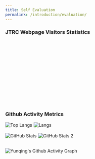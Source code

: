 ```yaml
---
title: Self Evaluation
permalink: /introduction/evaluation/
---
```



<style>
.intro{
font-family:times;
font-size:21px;
}
</style>

### JTRC Webpage Visitors Statistics

<div style="width: 200px; height: 200px; overflow: hidden; position: relative;">
<script type="text/javascript" id="clstr_globe" src="//clustrmaps.com/globe.js?d=9vq5poeNagJCJ7zKG0b-WOSUP-3-3EUyXuXlBCqKzp8"></script>
</div>

### Github Activity Metrics
<div style="display: flex; gap: 5px; flex-wrap: wrap;">
  <img src="https://github-readme-stats.vercel.app/api/top-langs/?username=Yunqing-Jia&layout=compact&theme=blueberry" alt="Top Langs">
  <img src="https://raw.githubusercontent.com/Yunqing-Jia/github-stats/master/generated/languages.svg#gh-dark-mode-only" alt="Langs">
</div>

<br>

<div style="display: flex; gap: 5px; flex-wrap: wrap;">
  <img src="https://raw.githubusercontent.com/Yunqing-Jia/github-stats/master/generated/overview.svg#gh-dark-mode-only" alt="GitHub Stats">
  <img src="https://github-readme-stats.vercel.app/api?username=Yunqing-Jia&show_icons=true&theme=react&rank_icon=percentile&hide=stars,prs&show=reviews&include_all_commits=true" alt="GitHub Stats 2">
</div>

<br>

![Yunqing's Github Activity Graph](https://github-readme-activity-graph.vercel.app/graph?username=Yunqing-Jia&theme=react-dark)

